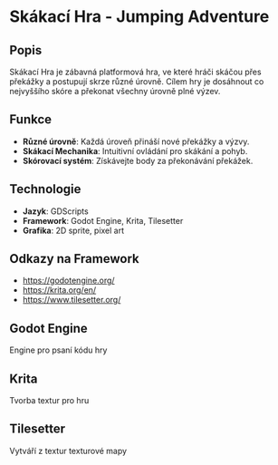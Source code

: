 # Skákací Hra - Jumping Adventure

## Popis
Skákací Hra je zábavná platformová hra, ve které hráči skáčou přes překážky a postupují skrze různé úrovně. Cílem hry je dosáhnout co nejvyššího skóre a překonat všechny úrovně plné výzev.

## Funkce
- **Různé úrovně**: Každá úroveň přináší nové překážky a výzvy.
- **Skákací Mechanika**: Intuitivní ovládání pro skákání a pohyb.
- **Skórovací systém**: Získávejte body za překonávání překážek.

## Technologie
- **Jazyk**: GDScripts
- **Framework**: Godot Engine, Krita, Tilesetter
- **Grafika**: 2D sprite, pixel art
## Odkazy na Framework
- https://godotengine.org/
- https://krita.org/en/
- https://www.tilesetter.org/

## Godot Engine
Engine pro psaní kódu hry
## Krita
Tvorba textur pro hru
## Tilesetter
Vytváří z textur texturové mapy
